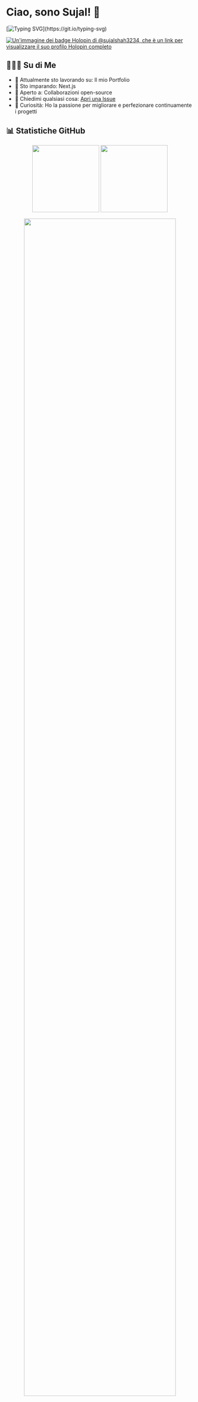 # Ciao, sono Sujal! 👋

[![Typing SVG](https://readme-typing-svg.herokuapp.com?font=Fira+Code&weight=500&size=24&duration=3000&pause=1000&color=3B88C3&random=false&width=435&lines=Ingegnere+del+Software+dall'India;Appassionato+di+JavaScript;Tecnoimprenditore!;Piacere+di+conoscerti...)](https://git.io/typing-svg)

[![Un'immagine dei badge Holopin di @sujalshah3234, che è un link per visualizzare il suo profilo Holopin completo](https://holopin.me/sujalshah3234)](https://holopin.io/@sujalshah3234)

## 🧑🏻‍💻 Su di Me

- 🔭 Attualmente sto lavorando su: Il mio Portfolio
- 🌱 Sto imparando: Next.js
- 👯 Aperto a: Collaborazioni open-source
- 💬 Chiedimi qualsiasi cosa: [Apri una Issue](https://github.com/SujalXplores/SujalXplores/issues)
- 💎 Curiosità: Ho la passione per migliorare e perfezionare continuamente i progetti

## 📊 Statistiche GitHub

<p align="center">
  <img height="180em" src="https://github-readme-stats.vercel.app/api?username=sujalxplores&show_icons=true&theme=tokyonight&hide_border=true&locale=it"/>
  <img height="180em" src="https://github-readme-stats.vercel.app/api/top-langs/?username=sujalxplores&layout=compact&theme=tokyonight&hide_border=true&locale=it"/>
</p>

<p align="center">
  <img width="90%" src="https://github-readme-streak-stats.herokuapp.com/?user=sujalxplores&theme=tokyonight&hide_border=true&locale=it" />
</p>

<details>
  <summary>🏆 Premi GitHub</summary>
  <br>
  <p align="center">
    <img width="90%" src="https://github-profile-trophy.vercel.app/?username=sujalxplores&theme=tokyonight&no-frame=true&row=1&column=7&locale=it" />
  </p>
</details>

<details>
  <summary>🔍 Statistiche del Profilo</summary>
  <br>
  <p align="center">
    <img alt="Visualizzazioni del Profilo" src="https://enw4zvq5ga1ahs6.m.pipedream.net" />
    <img width="90%" src="https://github-readme-activity-graph.vercel.app/graph?username=sujalxplores&theme=tokyo-night&hide_border=true&locale=it" />
  </p>
</details>

## 🤝 Contattami

[![LinkedIn](https://img.shields.io/badge/LinkedIn-0077B5?style=for-the-badge&logo=linkedin&logoColor=white)](https://linkedin.com/in/sujal-shah-26127620b)
[![Twitter](https://img.shields.io/badge/Twitter-1DA1F2?style=for-the-badge&logo=twitter&logoColor=white)](https://twitter.com/sujal_shah10)
[![Portfolio](https://img.shields.io/badge/Portfolio-000000?style=for-the-badge&logo=About.me&logoColor=white)](https://sujal.vercel.app)

## ☕ Supportami

<a href="https://www.buymeacoffee.com/sujal" target="_blank">
  <img src="https://cdn.buymeacoffee.com/buttons/v2/default-yellow.png" alt="Offrimi un caffè" width="160">
</a>

## 🌐 Traduzioni

<kbd>[<img title="English" alt="English" src="https://flagicons.lipis.dev/flags/4x3/us.svg" width="22">](./README.md)</kbd>
<kbd>[<img title="Italiano" alt="Italiano" src="https://flagicons.lipis.dev/flags/4x3/it.svg" width="22">](./translations/README.it.md)</kbd>
